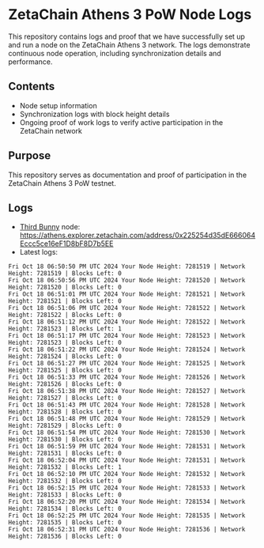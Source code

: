 # ZetaChain Athens 3 PoW Node Logs
This repository contains logs and proof that we have successfully set up and run a node on the ZetaChain Athens 3 network. The logs demonstrate continuous node operation, including synchronization details and performance.

## Contents
- Node setup information
- Synchronization logs with block height details
- Ongoing proof of work logs to verify active participation in the ZetaChain network

## Purpose
This repository serves as documentation and proof of participation in the ZetaChain Athens 3 PoW testnet.

## Logs

- [Third Bunny](https://thirdbunny.xyz/) node: https://athens.explorer.zetachain.com/address/0x225254d35dE666064Eccc5ce16eF1D8bF8D7b5EE
- Latest logs:
```
Fri Oct 18 06:50:50 PM UTC 2024 Your Node Height: 7281519 | Network Height: 7281519 | Blocks Left: 0
Fri Oct 18 06:50:56 PM UTC 2024 Your Node Height: 7281520 | Network Height: 7281520 | Blocks Left: 0
Fri Oct 18 06:51:01 PM UTC 2024 Your Node Height: 7281521 | Network Height: 7281521 | Blocks Left: 0
Fri Oct 18 06:51:06 PM UTC 2024 Your Node Height: 7281522 | Network Height: 7281522 | Blocks Left: 0
Fri Oct 18 06:51:12 PM UTC 2024 Your Node Height: 7281522 | Network Height: 7281523 | Blocks Left: 1
Fri Oct 18 06:51:17 PM UTC 2024 Your Node Height: 7281523 | Network Height: 7281523 | Blocks Left: 0
Fri Oct 18 06:51:22 PM UTC 2024 Your Node Height: 7281524 | Network Height: 7281524 | Blocks Left: 0
Fri Oct 18 06:51:27 PM UTC 2024 Your Node Height: 7281525 | Network Height: 7281525 | Blocks Left: 0
Fri Oct 18 06:51:33 PM UTC 2024 Your Node Height: 7281526 | Network Height: 7281526 | Blocks Left: 0
Fri Oct 18 06:51:38 PM UTC 2024 Your Node Height: 7281527 | Network Height: 7281527 | Blocks Left: 0
Fri Oct 18 06:51:43 PM UTC 2024 Your Node Height: 7281528 | Network Height: 7281528 | Blocks Left: 0
Fri Oct 18 06:51:48 PM UTC 2024 Your Node Height: 7281529 | Network Height: 7281529 | Blocks Left: 0
Fri Oct 18 06:51:54 PM UTC 2024 Your Node Height: 7281530 | Network Height: 7281530 | Blocks Left: 0
Fri Oct 18 06:51:59 PM UTC 2024 Your Node Height: 7281531 | Network Height: 7281531 | Blocks Left: 0
Fri Oct 18 06:52:04 PM UTC 2024 Your Node Height: 7281531 | Network Height: 7281532 | Blocks Left: 1
Fri Oct 18 06:52:10 PM UTC 2024 Your Node Height: 7281532 | Network Height: 7281532 | Blocks Left: 0
Fri Oct 18 06:52:15 PM UTC 2024 Your Node Height: 7281533 | Network Height: 7281533 | Blocks Left: 0
Fri Oct 18 06:52:20 PM UTC 2024 Your Node Height: 7281534 | Network Height: 7281534 | Blocks Left: 0
Fri Oct 18 06:52:25 PM UTC 2024 Your Node Height: 7281535 | Network Height: 7281535 | Blocks Left: 0
Fri Oct 18 06:52:31 PM UTC 2024 Your Node Height: 7281536 | Network Height: 7281536 | Blocks Left: 0
```
